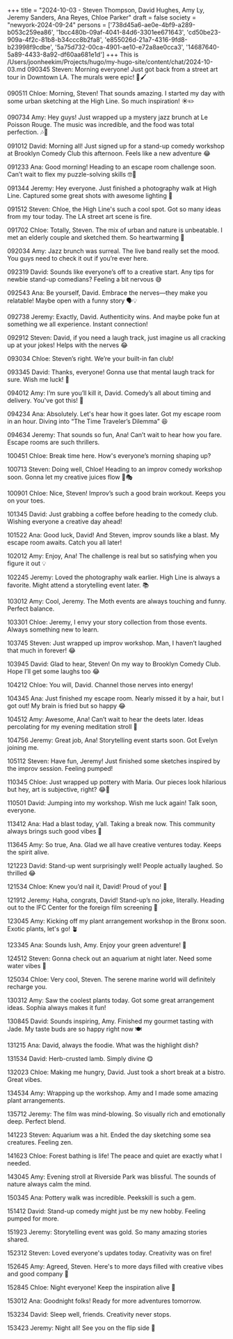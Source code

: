 +++
title = "2024-10-03 - Steven Thompson, David Hughes, Amy Ly, Jeremy Sanders, Ana Reyes, Chloe Parker"
draft = false
society = "newyork-2024-09-24"
persons = ['738d45a6-ae0e-4bf9-a289-b053c259ea86', '1bcc480b-09af-4041-84d6-3301ee671643', 'cd50be23-909a-4f2c-81b8-b34ccc8b2fa8', 'e855026d-21a7-4316-9fd8-b23998f9cdbe', '5a75d732-00ca-4901-ae10-e72a8ae0cca3', '14687640-5a89-4433-8a92-df60aa681e1d']
+++
This is /Users/joonheekim/Projects/hugo/my-hugo-site/content/chat/2024-10-03.md
090345 Steven: Morning everyone! Just got back from a street art tour in Downtown LA. The murals were epic! 🌟🖌️

090511 Chloe: Morning, Steven! That sounds amazing. I started my day with some urban sketching at the High Line. So much inspiration! ☀️✏️

090734 Amy: Hey guys! Just wrapped up a mystery jazz brunch at Le Poisson Rouge. The music was incredible, and the food was total perfection. 🎶🍳

091012 David: Morning all! Just signed up for a stand-up comedy workshop at Brooklyn Comedy Club this afternoon. Feels like a new adventure 😂

091233 Ana: Good morning! Heading to an escape room challenge soon. Can’t wait to flex my puzzle-solving skills 🤓🧩

091344 Jeremy: Hey everyone. Just finished a photography walk at High Line. Captured some great shots with awesome lighting 📸

091512 Steven: Chloe, the High Line's such a cool spot. Got so many ideas from my tour today. The LA street art scene is fire.

091702 Chloe: Totally, Steven. The mix of urban and nature is unbeatable. I met an elderly couple and sketched them. So heartwarming 🥰

092034 Amy: Jazz brunch was surreal. The live band really set the mood. You guys need to check it out if you’re ever here.

092319 David: Sounds like everyone’s off to a creative start. Any tips for newbie stand-up comedians? Feeling a bit nervous 😅

092543 Ana: Be yourself, David. Embrace the nerves—they make you relatable! Maybe open with a funny story 🗣️💡

092738 Jeremy: Exactly, David. Authenticity wins. And maybe poke fun at something we all experience. Instant connection! 

092912 Steven: David, if you need a laugh track, just imagine us all cracking up at your jokes! Helps with the nerves 😂

093034 Chloe: Steven’s right. We’re your built-in fan club!

093345 David: Thanks, everyone! Gonna use that mental laugh track for sure. Wish me luck! 🙏

094012 Amy: I’m sure you’ll kill it, David. Comedy’s all about timing and delivery. You've got this! 💪

094234 Ana: Absolutely. Let's hear how it goes later. Got my escape room in an hour. Diving into “The Time Traveler’s Dilemma” 😆

094634 Jeremy: That sounds so fun, Ana! Can’t wait to hear how you fare. Escape rooms are such thrillers.

100451 Chloe: Break time here. How's everyone’s morning shaping up?

100713 Steven: Doing well, Chloe! Heading to an improv comedy workshop soon. Gonna let my creative juices flow 🌊🎭

100901 Chloe: Nice, Steven! Improv’s such a good brain workout. Keeps you on your toes.

101345 David: Just grabbing a coffee before heading to the comedy club. Wishing everyone a creative day ahead!

101522 Ana: Good luck, David! And Steven, improv sounds like a blast. My escape room awaits. Catch you all later!

102012 Amy: Enjoy, Ana! The challenge is real but so satisfying when you figure it out 💡

102245 Jeremy: Loved the photography walk earlier. High Line is always a favorite. Might attend a storytelling event later. 📚

103012 Amy: Cool, Jeremy. The Moth events are always touching and funny. Perfect balance.

103301 Chloe: Jeremy, I envy your story collection from those events. Always something new to learn.

103745 Steven: Just wrapped up improv workshop. Man, I haven’t laughed that much in forever! 😂

103945 David: Glad to hear, Steven! On my way to Brooklyn Comedy Club. Hope I’ll get some laughs too 😂

104212 Chloe: You will, David. Channel those nerves into energy!

104345 Ana: Just finished my escape room. Nearly missed it by a hair, but I got out! My brain is fried but so happy 😂

104512 Amy: Awesome, Ana! Can’t wait to hear the deets later. Ideas percolating for my evening meditation stroll 🌙

104756 Jeremy: Great job, Ana! Storytelling event starts soon. Got Evelyn joining me.

105112 Steven: Have fun, Jeremy! Just finished some sketches inspired by the improv session. Feeling pumped!

110345 Chloe: Just wrapped up pottery with Maria. Our pieces look hilarious but hey, art is subjective, right? 😂🏺

110501 David: Jumping into my workshop. Wish me luck again! Talk soon, everyone.

113412 Ana: Had a blast today, y’all. Taking a break now. This community always brings such good vibes 🌈

113645 Amy: So true, Ana. Glad we all have creative ventures today. Keeps the spirit alive.

121223 David: Stand-up went surprisingly well! People actually laughed. So thrilled 😂

121534 Chloe: Knew you’d nail it, David! Proud of you! 🌟

121912 Jeremy: Haha, congrats, David! Stand-up’s no joke, literally. Heading out to the IFC Center for the foreign film screening 🎥

123045 Amy: Kicking off my plant arrangement workshop in the Bronx soon. Exotic plants, let's go! 🪴

123345 Ana: Sounds lush, Amy. Enjoy your green adventure! 🌿

124512 Steven: Gonna check out an aquarium at night later. Need some water vibes 🌊

125034 Chloe: Very cool, Steven. The serene marine world will definitely recharge you.

130312 Amy: Saw the coolest plants today. Got some great arrangement ideas. Sophia always makes it fun!

130845 David: Sounds inspiring, Amy. Finished my gourmet tasting with Jade. My taste buds are so happy right now 🍽️

131215 Ana: David, always the foodie. What was the highlight dish?

131534 David: Herb-crusted lamb. Simply divine 😋

132023 Chloe: Making me hungry, David. Just took a short break at a bistro. Great vibes.

134534 Amy: Wrapping up the workshop. Amy and I made some amazing plant arrangements.

135712 Jeremy: The film was mind-blowing. So visually rich and emotionally deep. Perfect blend.

141223 Steven: Aquarium was a hit. Ended the day sketching some sea creatures. Feeling zen.

141623 Chloe: Forest bathing is life! The peace and quiet are exactly what I needed.

143045 Amy: Evening stroll at Riverside Park was blissful. The sounds of nature always calm the mind.

150345 Ana: Pottery walk was incredible. Peekskill is such a gem.

151412 David: Stand-up comedy might just be my new hobby. Feeling pumped for more.

151923 Jeremy: Storytelling event was gold. So many amazing stories shared.

152312 Steven: Loved everyone's updates today. Creativity was on fire!

152645 Amy: Agreed, Steven. Here's to more days filled with creative vibes and good company 🌟

152845 Chloe: Night everyone! Keep the inspiration alive 🌙

153012 Ana: Goodnight folks! Ready for more adventures tomorrow.

153234 David: Sleep well, friends. Creativity never stops.

153423 Jeremy: Night all! See you on the flip side 🌠

